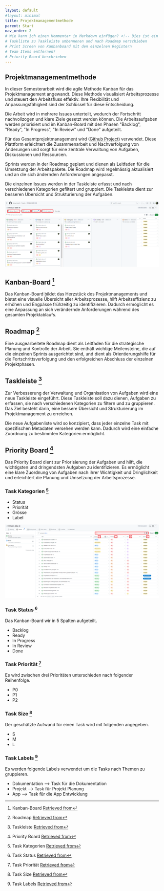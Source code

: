 ```yaml
---
layout: default
#layout: minimal
title: Projektmanagementmethode
parent: Start
nav_order: 2
# Wie kann ich einen Kommentar in Markdown einfügen? <!-- Dies ist ein Kommentar, der nicht angezeigt wird -->
# Taskliste zu Taskleiste umbennenen und nach Roadmap verschieben
# Print Screen von Kanbanboard mit den einzelnen Registern
# Team Items entfernen?
# Priority Board beschrieben
---
```


## Projektmanagementmethode

In dieser Semesterarbeit wird die agile Methode Kanban für das Projektmanagement angewandt. Diese Methode visualisiert Arbeitsprozesse und steuert den Arbeitsfluss effektiv. Ihre Flexibilität und Anpassungsfähigkeit sind der Schlüssel für diese Entscheidung.

Die Arbeit wird in mehrere Issues unterteilt, wodurch der Fortschritt nachvollzogen und klare Ziele gesetzt werden können. Die Arbeitsaufgaben werden priorisiert und im Kanban-Board mit den Phasen "Backlog", "Ready", "In Progress", "In Review" und "Done" aufgeteilt.

Für das Gesamtprojektmanagement wird ([Github Project](https://github.com/users/danyambuehl/projects/3)) verwendet. Diese Plattform erleichtert die Zusammenarbeit und Nachverfolgung von Änderungen und sorgt für eine zentrale Verwaltung von Aufgaben, Diskussionen und Ressourcen.

Sprints werden in der Roadmap geplant und dienen als Leitfaden für die Umsetzung der Arbeitspakete. Die Roadmap wird regelmässig aktualisiert und an die sich ändernden Anforderungen angepasst.

Die einzelnen Issues werden in der Taskleiste erfasst und nach verschiedenen Kategorien gefiltert und gruppiert. Die Taskleiste dient zur besseren Übersicht und Strukturierung der Aufgaben.

![Kanban Board](../img/kanban-board.png)

## Kanban-Board [^1]

Das Kanban-Board bildet das Herzstück des Projektmanagements und bietet eine visuelle Übersicht aller Arbeitsprozesse, hilft Arbeitseffizienz zu erhöhen und Engpässe frühzeitig zu identifizieren. Dadurch ermöglicht es eine Anpassung an sich verändernde Anforderungen während des gesamten Projektablaufs.

## Roadmap [^2]

Eine ausgearbeitete Roadmap dient als Leitfaden für die strategische Planung und Kontrolle der Arbeit. Sie enthält wichtige Meilensteine, die auf die einzelnen Sprints ausgerichtet sind, und dient als Orientierungshilfe für die Fortschrittsverfolgung und den erfolgreichen Abschluss der einzelnen Projektphasen.

## Taskleiste [^3]

Zur Verbesserung der Verwaltung und Organisation von Aufgaben wird eine neue Taskleiste eingeführt. Diese Taskleiste soll dazu dienen, Aufgaben zu erfassen, sie nach verschiedenen Kategorien zu filtern und zu gruppieren. Das Ziel besteht darin, eine bessere Übersicht und Strukturierung im Projektmanagement zu erreichen.

Die neue Aufgabenliste wird so konzipiert, dass jeder einzelne Task mit spezifischen Metadaten versehen werden kann. Dadurch wird eine einfache Zuordnung zu bestimmten Kategorien ermöglicht.

## Priority Board [^4]

Das Priority Board dient zur Priorisierung der Aufgaben und hilft, die wichtigsten und dringendsten Aufgaben zu identifizieren. Es ermöglicht eine klare Zuordnung von Aufgaben nach ihrer Wichtigkeit und Dringlichkeit und erleichtert die Planung und Umsetzung der Arbeitsprozesse.

### Task Kategorien [^5]

- Status
- Priorität
- Grösse
- Label

![Kanban Board](../img/tasklist.png)

### Task Status [^6]

Das Kanban-Board wir in 5 Spalten aufgeteilt.

- Backlog
- Ready
- In Progress
- In Review
- Done

### Task Priorität [^7]

Es wird zwischen drei Prioritäten unterschieden nach folgender Reihenfolge.

- P0
- P1
- P2

### Task Size [^8]

Der geschätzte Aufwand für einen Task wird mit folgenden angegeben.

- S
- M
- L

### Task Labels [^9]

Es werden folgende Labels verwendet um die Tasks nach Themen zu gruppieren.

- Dokumentation --> Task für die Dokumentation
- Projekt --> Task für Projekt Planung
- App --> Task für die App Entwicklung

[^1]: Kanban-Board [Retrieved from](/docs/img/kanban-board.png)
[^2]: Roadmap [Retrieved from](/docs/img/kanban-board.png)
[^3]: Taskleiste [Retrieved from](/docs/img/kanban-board.png)
[^4]: Priority Board [Retrieved from](/docs/img/kanban-board.png)
[^5]: Task Kategorien [Retrieved from](/docs/img/tasklist.png)
[^6]: Task Status [Retrieved from](/docs/img/tasklist.png)
[^7]: Task Priorität [Retrieved from](/docs/img/tasklist.png)
[^8]: Task Size [Retrieved from](/docs/img/tasklist.png)
[^9]: Task Labels [Retrieved from](/docs/img/tasklist.png)